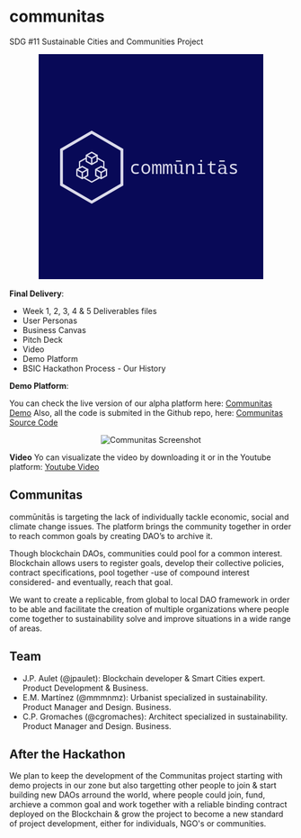 # communitas
SDG #11 Sustainable Cities and Communities Project
<p align="center">
  <img src="../img/logo_big.png" alt="Communitas Logo">
</p>

**Final Delivery**:

* Week 1, 2, 3, 4 & 5 Deliverables files
* User Personas
* Business Canvas
* Pitch Deck
* Video
* Demo Platform
* BSIC Hackathon Process - Our History

**Demo Platform**:

You can check the live version of our alpha platform here: [Communitas Demo](http://communitas.netlify.com)
Also, all the code is submited in the Github repo, here: [Communitas Source Code](https://github.com/jpaulet/comunitas/tree/master/communitas)

<p align="center">
  <img src="../img/screenshot.png" alt="Communitas Screenshot">
</p>

**Video**
Yo can visualizate the video by downloading it or in the Youtube platform: [Youtube Video](https://youtu.be/KBZwhigLHTg)

## Communitas 
commūnitās is targeting the lack of individually tackle economic, social and climate change issues. The platform brings the community together in order to reach common goals by creating DAO’s to archive it.  

Though blockchain DAOs, communities could pool for a common interest. Blockchain allows users to register goals, develop their collective policies, contract specifications, pool together -use of compound interest considered- and eventually, reach that goal.  

We want to create a replicable, from global to local DAO framework in order to be able and facilitate the creation of multiple organizations where people come together to sustainability solve and improve situations in a wide range of areas.

## Team
* J.P. Aulet (@jpaulet): Blockchain developer & Smart Cities expert. Product Development & Business. 
* E.M. Martínez (@mmmnmz): Urbanist specialized in sustainability. Product Manager and Design. Business.
* C.P. Gromaches (@cgromaches): Architect specialized in sustainability. Product Manager and Design. Business.

## After the Hackathon

We plan to keep the development of the Communitas project starting with demo projects in our zone but also targetting other people to join & start building new DAOs arround the world, where people could join, fund, archieve a common goal and work together with a reliable binding contract deployed on the Blockchain & grow the project to become a new standard of project development, either for individuals, NGO's or communities. 
